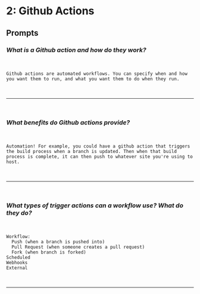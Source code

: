# 2: Github Actions

## Prompts

### *What is a Github action and how do they work?*
<br/>

```
Github actions are automated workflows. You can specify when and how you want them to run, and what you want them to do when they run.
```
<br/><hr/><br/>

### *What benefits do Github actions provide?*
<br/>

```
Automation! For example, you could have a github action that triggers the build process when a branch is updated. Then when that build process is complete, it can then push to whatever site you're using to host.
```
<br/><hr/><br/>

### *What types of trigger actions can a workflow use? What do they do?*
<br/>

```
Workflow:
  Push (when a branch is pushed into)
  Pull Request (when someone creates a pull request)
  Fork (when branch is forked)
Scheduled
Webhooks
External
```
<br/><hr/><br/>